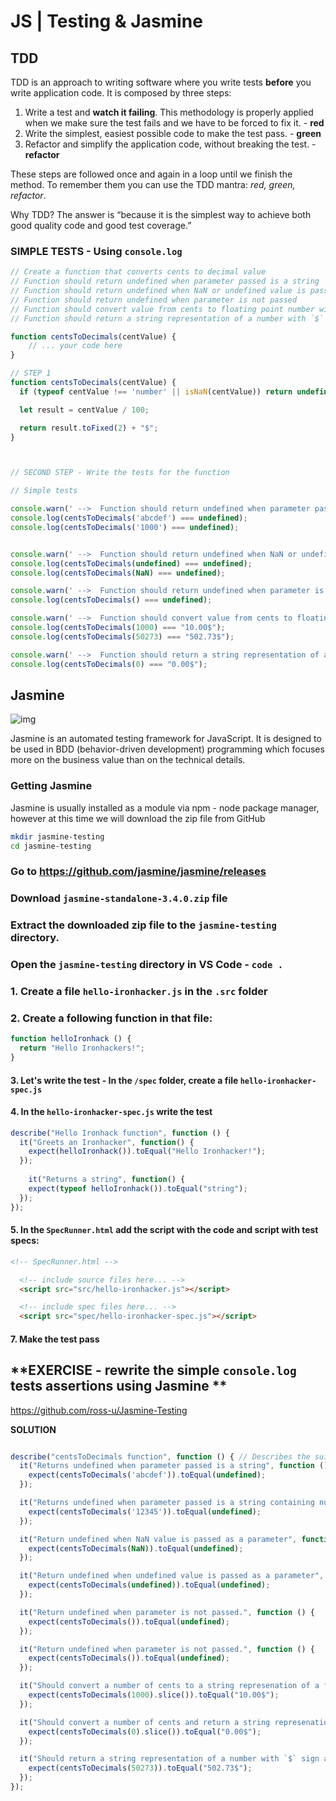 # JS | Testing & Jasmine





## TDD

TDD is an approach to writing software where you write tests **before** you write application code. It is composed by three steps:

1. Write a test and **watch it failing**. This methodology is properly applied when we make sure the test fails and we have to be forced to fix it. - **red**
2. Write the simplest, easiest possible code to make the test pass. - **green**
3. Refactor and simplify the application code, without breaking the test. - **refactor**

These steps are followed once and again in a loop until we finish the method. To remember them you can use the TDD mantra: *red, green, refactor*.





Why TDD? The answer is “because it is the simplest way to achieve both good quality code and good test coverage.”



### SIMPLE TESTS - Using `console.log`



```js
// Create a function that converts cents to decimal value
// Function should return undefined when parameter passed is a string
// Function should return undefined when NaN or undefined value is passed as a parameter
// Function should return undefined when parameter is not passed
// Function should convert value from cents to floating point number with 2 decimals
// Function should return a string representation of a number with `$` sign appended at the end

function centsToDecimals(centValue) {
	// ... your code here
}
```



```js
// STEP 1
function centsToDecimals(centValue) {
  if (typeof centValue !== 'number' || isNaN(centValue)) return undefined;

  let result = centValue / 100;

  return result.toFixed(2) + "$";
}



// SECOND STEP - Write the tests for the function

// Simple tests

console.warn(' -->  Function should return undefined when parameter passed is a string');
console.log(centsToDecimals('abcdef') === undefined);
console.log(centsToDecimals('1000') === undefined);


console.warn(' -->  Function should return undefined when NaN or undefined value is passed as a parameter');
console.log(centsToDecimals(undefined) === undefined);
console.log(centsToDecimals(NaN) === undefined);

console.warn(' -->  Function should return undefined when parameter is not passed');
console.log(centsToDecimals() === undefined);

console.warn(' -->  Function should convert value from cents to floating point number with 2 decimals');
console.log(centsToDecimals(1000) === "10.00$");
console.log(centsToDecimals(50273) === "502.73$");

console.warn(' -->  Function should return a string representation of a number with `$` sign appended at the end');
console.log(centsToDecimals(0) === "0.00$");

```









## Jasmine

![img](https://i.imgur.com/A1pop7h.png)

Jasmine is an automated testing framework for JavaScript. It is designed to be used in BDD (behavior-driven development) programming which focuses more on the business value than on the technical details.





### Getting Jasmine



Jasmine is usually installed as a module via   npm - node package manager, however at this time we will download the zip file from GitHub



```bash
mkdir jasmine-testing
cd jasmine-testing
```



### Go to <https://github.com/jasmine/jasmine/releases>

### Download `jasmine-standalone-3.4.0.zip` file





### Extract the downloaded zip file to the `jasmine-testing` directory.

### Open the `jasmine-testing` directory in VS Code -  `code .`





### 1. Create a file `hello-ironhacker.js` in the `.src` folder

### 2. Create a following function in that file:



```js
function helloIronhack () {
  return "Hello Ironhackers!";
}
```





#### 3. Let's write the test -  In the `/spec` folder, create a file `hello-ironhacker-spec.js`

#### 4. In the `hello-ironhacker-spec.js` write the test 

```js
describe("Hello Ironhack function", function () {
  it("Greets an Ironhacker", function() {
    expect(helloIronhack()).toEqual("Hello Ironhacker!");
  });
  
    it("Returns a string", function() {
    expect(typeof helloIronhack()).toEqual("string");
  });
});
```







#### 5. In the `SpecRunner.html` add the  script with the code and script with test specs:

```html
<!-- SpecRunner.html -->

  <!-- include source files here... -->
  <script src="src/hello-ironhacker.js"></script>

  <!-- include spec files here... -->
  <script src="spec/hello-ironhacker-spec.js"></script>
```



#### 7. Make the test pass









## **EXERCISE - rewrite the simple `console.log` tests assertions using Jasmine **



<https://github.com/ross-u/Jasmine-Testing>





**SOLUTION**

```js

describe("centsToDecimals function", function () { // Describes the suite / group of tests
  it("Returns undefined when parameter passed is a string", function () {
    expect(centsToDecimals('abcdef')).toEqual(undefined);
  });

  it("Returns undefined when parameter passed is a string containing number characters", function () {
    expect(centsToDecimals('12345')).toEqual(undefined);
  });

  it("Return undefined when NaN value is passed as a parameter", function () {
    expect(centsToDecimals(NaN)).toEqual(undefined);
  });

  it("Return undefined when undefined value is passed as a parameter", function () {
    expect(centsToDecimals(undefined)).toEqual(undefined);
  });

  it("Return undefined when parameter is not passed.", function () {
    expect(centsToDecimals()).toEqual(undefined);
  });

  it("Return undefined when parameter is not passed.", function () {
    expect(centsToDecimals()).toEqual(undefined);
  });

  it("Should convert a number of cents to a string represenation of a floating point number.", function () {
    expect(centsToDecimals(1000).slice()).toEqual("10.00$");
  });

  it("Should convert a number of cents and return a string represenation of a floating point number.", function () {
    expect(centsToDecimals(0).slice()).toEqual("0.00$");
  });

  it("Should return a string representation of a number with `$` sign appended at the end.", function () {
    expect(centsToDecimals(50273)).toEqual("502.73$");
  });
});

```
